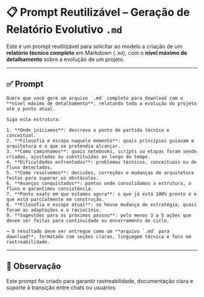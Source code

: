 # 📋 Prompt Reutilizável – Geração de Relatório Evolutivo `.md`

Este é um prompt reutilizável para solicitar ao modelo a criação de um **relatório técnico completo** em Markdown (`.md`), com o **nível máximo de detalhamento** sobre a evolução de um projeto.

---

## ✅ Prompt

```
Quero que você gere um arquivo `.md` completo para download com o **nível máximo de detalhamento**, relatando toda a evolução do projeto até o ponto atual.

Siga esta estrutura:

1. **Onde iniciamos**: descreva o ponto de partida técnico e conceitual.
2. **Filosofia e escopo naquele momento**: quais princípios guiavam a arquitetura e o que se pretendia alcançar.
3. **Como caminhamos**: quais notebooks, scripts ou etapas foram sendo criadas, ajustadas ou substituídas ao longo do tempo.
4. **Dificuldades enfrentadas**: problemas técnicos, conceituais ou de fluxo detectados.
5. **Como resolvemos**: decisões, correções e mudanças de arquitetura feitas para superar os obstáculos.
6. **Avanços conquistados**: pontos onde consolidamos a estrutura, o fluxo e garantimos consistência.
7. **Ponto exato em que estamos agora**: o que já está 100% pronto e o que está parcialmente em construção.
8. **Filosofia e escopo atual**: se houve mudança de estratégia, quais foram as adaptações e o raciocínio.
9. **Sugestões para os próximos passos**: pelo menos 3 a 5 ações que devem ser feitas para continuidade ou encerramento de ciclo.

→ O resultado deve ser entregue como um **arquivo `.md` para download**, formatado com seções claras, linguagem técnica e foco em rastreabilidade.

```

---

## 📎 Observação

Este prompt foi criado para garantir rastreabilidade, documentação clara e suporte à transição entre chats ou usuários.
